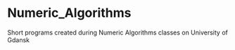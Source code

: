 # Numeric_Algorithms
Short programs created during Numeric Algorithms classes on  University of Gdansk 
